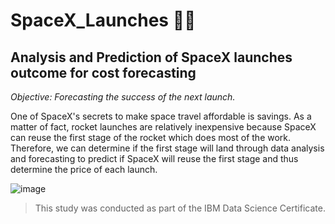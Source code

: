 # SpaceX_Launches 🚀💲
## Analysis and Prediction of SpaceX launches outcome for cost forecasting


<i> Objective: Forecasting the success of the next launch. </i>

One of SpaceX's secrets to make space travel affordable is savings. As a matter of fact, rocket launches are relatively inexpensive because SpaceX can reuse the first stage of the rocket which does most of the work. Therefore, we can determine if the first stage will land through data analysis and forecasting to predict if SpaceX will reuse the first stage and thus determine the price of each launch.

![image](https://user-images.githubusercontent.com/91139546/199052751-bfd53e86-1301-4e75-a52a-553146b2f3fa.png)


> This study was conducted as part of the IBM Data Science Certificate.
